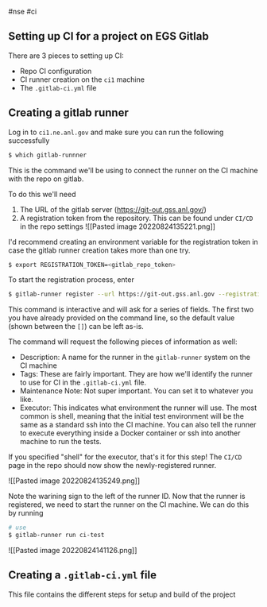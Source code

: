 #nse #ci

## Setting up CI for a project on EGS Gitlab

There are 3 pieces to setting up CI:

- Repo CI configuration
- CI runner creation on the `ci1` machine
- The `.gitlab-ci.yml` file

## Creating a gitlab runner

Log in to `ci1.ne.anl.gov` and make sure you can run the following successfully

```bash
$ which gitlab-runnner
```

This is the command we'll be using to connect the runner on the CI machine with the repo on gitlab.

To do this we'll need 

1. The URL of the gitlab server (https://git-out.gss.anl.gov/)
2. A registration token from the repository. This can be found under `CI/CD` in the repo settings
![[Pasted image 20220824135221.png]]

I'd recommend creating an environment variable for the registration token in case the gitlab runner creation takes more than one try.

```bash
$ export REGISTRATION_TOKEN=<gitlab_repo_token>
```

To start the registration process, enter

```bash
$ gitlab-runner register --url https://git-out.gss.anl.gov --registration-token $REGISTRATION_TOKEN
```

This command is interactive and will ask for a series of fields. The first two you have already provided on the command line, so the default value (shown between the `[]`) can be left as-is.

The command will request the following pieces of information as well:

- Description: A name for the runner in the `gitlab-runner` system on the CI machine
- Tags: These are fairly important. They are how we'll identify the runner to use for CI in the `.gitlab-ci.yml` file.
- Maintenance Note: Not super important. You can set it to whatever you like.
- Executor: This indicates what environment the runner will use. The most common is shell, meaning that the initial test environment will be the same as a standard ssh into the CI machine. You can also tell the runner to execute everything inside a Docker container or ssh into another machine to run the tests.

If you specified "shell" for the executor, that's it for this step! The `CI/CD` page in the repo should now show the newly-registered runner.

![[Pasted image 20220824135249.png]]

Note the warining sign to the left of the runner ID. Now that the runner is registered, we need to start the runner on the CI machine. We can do this by running

```bash
# use 
$ gitlab-runner run ci-test
```

![[Pasted image 20220824141126.png]]
## Creating a `.gitlab-ci.yml` file

This file contains the different steps for setup and build of the project 

